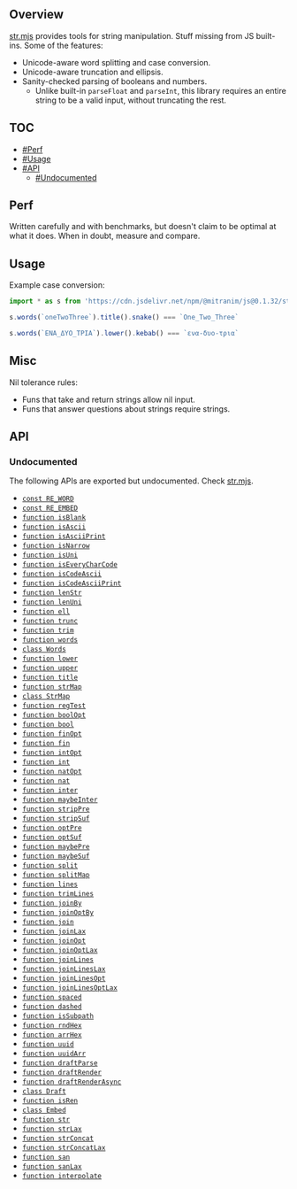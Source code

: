 ## Overview

[str.mjs](../str.mjs) provides tools for string manipulation. Stuff missing from JS built-ins. Some of the features:

* Unicode-aware word splitting and case conversion.
* Unicode-aware truncation and ellipsis.
* Sanity-checked parsing of booleans and numbers.
  * Unlike built-in `parseFloat` and `parseInt`, this library requires an entire string to be a valid input, without truncating the rest.

## TOC

* [#Perf](#perf)
* [#Usage](#usage)
* [#API](#api)
  * [#Undocumented](#undocumented)

## Perf

Written carefully and with benchmarks, but doesn't claim to be optimal at what it does. When in doubt, measure and compare.

## Usage

Example case conversion:

```js
import * as s from 'https://cdn.jsdelivr.net/npm/@mitranim/js@0.1.32/str.mjs'

s.words(`oneTwoThree`).title().snake() === `One_Two_Three`

s.words(`ΕΝΑ_ΔΥΟ_ΤΡΙΑ`).lower().kebab() === `ενα-δυο-τρια`
```

## Misc

Nil tolerance rules:

  * Funs that take and return strings allow nil input.
  * Funs that answer questions about strings require strings.

## API

### Undocumented

The following APIs are exported but undocumented. Check [str.mjs](../str.mjs).

  * [`const RE_WORD`](../str.mjs#L12)
  * [`const RE_EMBED`](../str.mjs#L13)
  * [`function isBlank`](../str.mjs#L15)
  * [`function isAscii`](../str.mjs#L17)
  * [`function isAsciiPrint`](../str.mjs#L19)
  * [`function isNarrow`](../str.mjs#L21)
  * [`function isUni`](../str.mjs#L27)
  * [`function isEveryCharCode`](../str.mjs#L29)
  * [`function isCodeAscii`](../str.mjs#L38)
  * [`function isCodeAsciiPrint`](../str.mjs#L42)
  * [`function lenStr`](../str.mjs#L46)
  * [`function lenUni`](../str.mjs#L48)
  * [`function ell`](../str.mjs#L55)
  * [`function trunc`](../str.mjs#L57)
  * [`function trim`](../str.mjs#L79)
  * [`function words`](../str.mjs#L81)
  * [`class Words`](../str.mjs#L90)
  * [`function lower`](../str.mjs#L151)
  * [`function upper`](../str.mjs#L152)
  * [`function title`](../str.mjs#L155)
  * [`function strMap`](../str.mjs#L161)
  * [`class StrMap`](../str.mjs#L174)
  * [`function regTest`](../str.mjs#L251)
  * [`function boolOpt`](../str.mjs#L256)
  * [`function bool`](../str.mjs#L263)
  * [`function finOpt`](../str.mjs#L265)
  * [`function fin`](../str.mjs#L270)
  * [`function intOpt`](../str.mjs#L272)
  * [`function int`](../str.mjs#L277)
  * [`function natOpt`](../str.mjs#L279)
  * [`function nat`](../str.mjs#L284)
  * [`function inter`](../str.mjs#L286)
  * [`function maybeInter`](../str.mjs#L296)
  * [`function stripPre`](../str.mjs#L307)
  * [`function stripSuf`](../str.mjs#L315)
  * [`function optPre`](../str.mjs#L322)
  * [`function optSuf`](../str.mjs#L328)
  * [`function maybePre`](../str.mjs#L334)
  * [`function maybeSuf`](../str.mjs#L340)
  * [`function split`](../str.mjs#L346)
  * [`function splitMap`](../str.mjs#L351)
  * [`function lines`](../str.mjs#L374)
  * [`function trimLines`](../str.mjs#L375)
  * [`function joinBy`](../str.mjs#L377)
  * [`function joinOptBy`](../str.mjs#L387)
  * [`function join`](../str.mjs#L397)
  * [`function joinLax`](../str.mjs#L398)
  * [`function joinOpt`](../str.mjs#L399)
  * [`function joinOptLax`](../str.mjs#L400)
  * [`function joinLines`](../str.mjs#L402)
  * [`function joinLinesLax`](../str.mjs#L403)
  * [`function joinLinesOpt`](../str.mjs#L404)
  * [`function joinLinesOptLax`](../str.mjs#L405)
  * [`function spaced`](../str.mjs#L407)
  * [`function dashed`](../str.mjs#L408)
  * [`function isSubpath`](../str.mjs#L411)
  * [`function rndHex`](../str.mjs#L421)
  * [`function arrHex`](../str.mjs#L427)
  * [`function uuid`](../str.mjs#L439)
  * [`function uuidArr`](../str.mjs#L442)
  * [`function draftParse`](../str.mjs#L456)
  * [`function draftRender`](../str.mjs#L457)
  * [`function draftRenderAsync`](../str.mjs#L458)
  * [`class Draft`](../str.mjs#L469)
  * [`function isRen`](../str.mjs#L499)
  * [`class Embed`](../str.mjs#L502)
  * [`function str`](../str.mjs#L525)
  * [`function strLax`](../str.mjs#L531)
  * [`function strConcat`](../str.mjs#L537)
  * [`function strConcatLax`](../str.mjs#L541)
  * [`function san`](../str.mjs#L549)
  * [`function sanLax`](../str.mjs#L551)
  * [`function interpolate`](../str.mjs#L554)
